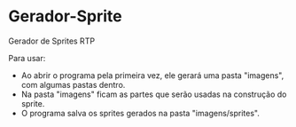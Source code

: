 # Gerador-Sprite
Gerador de Sprites RTP

Para usar:
* Ao abrir o programa pela primeira vez, ele gerará uma pasta "imagens", com algumas pastas dentro.
* Na pasta "imagens" ficam as partes que serão usadas na construção do sprite.
* O programa salva os sprites gerados na pasta "imagens/sprites".
